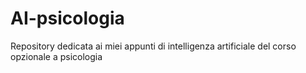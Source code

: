 # AI-psicologia
Repository dedicata ai miei appunti di intelligenza artificiale del corso opzionale a psicologia
